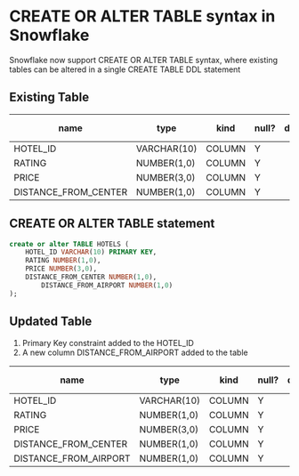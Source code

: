 # CREATE OR ALTER TABLE syntax in Snowflake

Snowflake now support CREATE OR ALTER TABLE syntax, where existing tables can be altered in a single CREATE TABLE DDL statement

## Existing Table

| name                  | type        | kind   | null? | default | primary key |
|-----------------------|-------------|--------|-------|---------|-------------|
| HOTEL_ID              | VARCHAR(10) | COLUMN | Y     |         | N           |
| RATING                | NUMBER(1,0) | COLUMN | Y     |         | N           |
| PRICE                 | NUMBER(3,0) | COLUMN | Y     |         | N           |
| DISTANCE_FROM_CENTER  | NUMBER(1,0) | COLUMN | Y     |         | N           |

## CREATE OR ALTER TABLE statement

```sql
create or alter TABLE HOTELS (
	HOTEL_ID VARCHAR(10) PRIMARY KEY,
	RATING NUMBER(1,0),
	PRICE NUMBER(3,0),
	DISTANCE_FROM_CENTER NUMBER(1,0), 
        DISTANCE_FROM_AIRPORT NUMBER(1,0)
);
```

## Updated Table

1. Primary Key constraint added to the HOTEL_ID
2. A new column DISTANCE_FROM_AIRPORT added to the table

| name                  | type        | kind   | null? | default | primary key |
|-----------------------|-------------|--------|-------|---------|-------------|
| HOTEL_ID              | VARCHAR(10) | COLUMN | Y     |         | Y           |
| RATING                | NUMBER(1,0) | COLUMN | Y     |         | N           |
| PRICE                 | NUMBER(3,0) | COLUMN | Y     |         | N           |
| DISTANCE_FROM_CENTER  | NUMBER(1,0) | COLUMN | Y     |         | N           |
| DISTANCE_FROM_AIRPORT | NUMBER(1,0) | COLUMN | Y     |         | N           |


